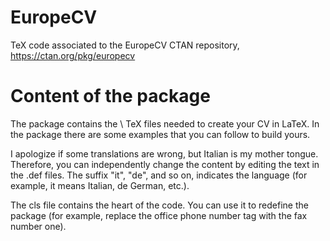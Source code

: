 # EuropeCV
TeX code associated to the EuropeCV CTAN repository, https://ctan.org/pkg/europecv

# Content of the package

The package contains the \ TeX files needed to create your CV in LaTeX. In the package there are some examples that you can follow to build yours.

I apologize if some translations are wrong, but Italian is my mother tongue. Therefore, you can independently change the content by editing the text in the .def files. The suffix "it", "de", and so on, indicates the language (for example, it means Italian, de German, etc.).

The cls file contains the heart of the code. You can use it to redefine the package (for example, replace the office phone number tag with the fax number one).
